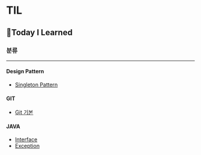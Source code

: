 # TIL
## 📖Today I Learned

### 분류

---------------------

#### **Design Pattern**  
* [Singleton Pattern](https://github.com/jg6735/TIL/blob/main/Design%20Pattern/01_singleton_pattern.md)


#### **GIT**
* [Git 기본](https://github.com/jg6735/TIL/blob/main/git/git_local.md)

#### **JAVA**
* [Interface](https://github.com/jg6735/TIL/blob/main/Java/interface.md)
* [Exception](https://github.com/jg6735/TIL/blob/main/Java/Exception.md)
